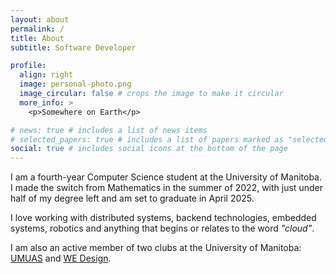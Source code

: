 ```yaml
---
layout: about
permalink: /
title: About
subtitle: Software Developer

profile:
  align: right
  image: personal-photo.png
  image_circular: false # crops the image to make it circular
  more_info: >
    <p>Somewhere on Earth</p>

# news: true # includes a list of news items
# selected_papers: true # includes a list of papers marked as "selected={true}"
social: true # includes social icons at the bottom of the page
---
```


I am a fourth-year Computer Science student at the University of Manitoba. I made the switch from Mathematics in the summer of 2022, with just under half of my degree left and am set to graduate in April 2025.

I love working with distributed systems, backend technologies, embedded systems, robotics and anything that begins or relates to the word _"cloud"_.

I am also an active member of two clubs at the University of Manitoba: [UMUAS](https://umuas.ca/) and [WE Design](https://www.windenergydesign.com/).
